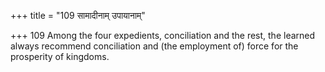 +++
title = "109 सामादीनाम् उपायानाम्"

+++
109	Among the four expedients, conciliation and the rest, the learned always recommend conciliation and (the employment of) force for the prosperity of kingdoms.